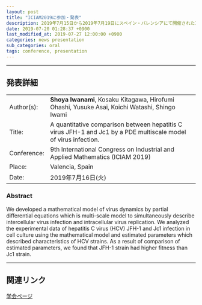 ```yaml
---
layout: post
title: "ICIAM2019に参加・発表"
description: 2019年7月15日から2019年7月19日にスペイン・バレンシアにて開催されたICIAM2019に参加しました。
date: 2019-07-20 01:28:37 +0900
last_modified_at: 2019-07-27 12:00:00 +0900
categories: news presentation
sub_categories: oral
tags: conference, presentation
---
```


---

## 発表詳細

|||
:---|:---
Author(s):|**Shoya Iwanami**, Kosaku Kitagawa, Hirofumi Ohashi, Yusuke Asai, Koichi Watashi, Shingo Iwami
Title:|A quantitative comparison between hepatitis C virus JFH-1 and Jc1 by a PDE multiscale model of virus infection.
Conference:|9th International Congress on Industrial and Applied Mathematics (ICIAM 2019)
Place:|Valencia, Spain
Date:|2019年7月16日(火)

### Abstract

We developed a mathematical model of virus dynamics by partial differential equations which is multi-scale model to simultaneously describe intercellular virus infection and intracellular virus replication. We analyzed the experimental data of hepatitis C virus (HCV) JFH-1 and Jc1 infection in cell culture using the mathematical model and estimated parameters which described characteristics of HCV strains. As a result of comparison of estimated parameters, we found that JFH-1 strain had higher fitness than Jc1 strain.

---

## 関連リンク

[学会ページ](https://iciam2019.org/)
